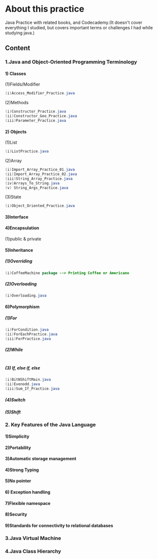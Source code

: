 # About this practice

Java Practice with related books, and Codecademy.(It doesn't cover everything I studied, but covers important terms or challenges I had while studying java.)

## Content

### 1.Java and Object-Oriented Programming Terminology

#### 1) Classes
(1)Fields/Modifier

```java
(i)Access_Modifier_Practice.java
```
(2)Methods

```java
(i)Constructor_Practice.java
(ii)Constructor_Geo_Practice.java
(iii)Parameter_Practice.java
```

#### 2) Objects
(1)List

```java
(i)ListPractice.java
```

(2)Array

```java
(i)Import_Array_Practice_01.java
(ii)Import_Array_Practice_02.java
(iii)String_Array_Practice.java
(iv)Arrays_To_String.java
(v) String_Args_Practice.java
```

(3)State

```java
(i)Object_Oriented_Practice.java
```

#### 3)Interface

#### 4)Encapsulation
(1)public & private

#### 5)Inheritance
##### (1)Overriding

```java
(i)CoffeeMachine package --> Printing Coffee or Americano
```

##### (2)Overloading

```java
(i)Overloading.java
```

#### 6)Polymorphism

##### (1)For

```java
(i)ForCondition.java
(ii)ForEachPractice.java
(iii)ForPractice.java
```

##### (2)While

```java

```

##### (3) If, else if, else

```java
(i)BitNShiftMain.java
(ii)Evenodd.java
(iii)Sum_If_Practice.java
```

##### (4)Switch
##### (5)Shift



### 2. Key Features of the Java Language

#### 1)Simplicity
#### 2)Portability
#### 3)Automatic storage management
#### 4)Strong Typing
#### 5)No pointer
#### 6) Exception handling
#### 7)Flexible namespace
#### 8)Security
#### 9)Standards for connectivity to relational databases

### 3.Java Virtual Machine

### 4.Java Class Hierarchy


